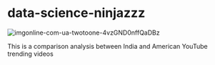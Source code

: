 # data-science-ninjazzz

![imgonline-com-ua-twotoone-4vzGND0nffQaDBz](https://user-images.githubusercontent.com/56550310/71871905-d9768780-312b-11ea-9402-6fe04252a6af.jpg)

This is a comparison analysis between India and American YouTube trending videos

